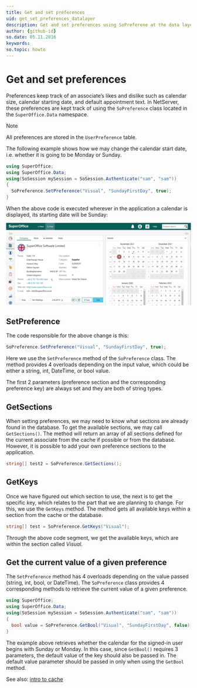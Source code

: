 ```yaml
---
title: Get and set preferences
uid: get_set_preferences_datalayer
description: Get and set preferences using SoPreferene at the data layer
author: {github-id}
so.date: 05.11.2016
keywords:
so.topic: howto
---
```


# Get and set preferences

Preferences keep track of an associate’s likes and dislike such as calendar size, calendar starting date, and default appointment text. In NetServer, these preferences are kept track of using the `SoPreference` class located in the `SuperOffice.Data` namespace.

> [!NOTE]
> All preferences are stored in the `UserPreference` table.

The following example shows how we may change the calendar start date, i.e. whether it is going to be Monday or Sunday.

```csharp
using SuperOffice;
using SuperOffice.Data;
using(SoSession mySession = SoSession.Authenticate("sam", "sam"))
{
  SoPreference.SetPreference("Visual", "SundayFirstDay", true);
}
```

When the above code is executed wherever in the application a calendar is displayed, its starting date will be Sunday:

![Calendar -screenshot][img1]

## SetPreference

The code responsible for the above change is this:

```csharp
SoPreference.SetPreference("Visual", "SundayFirstDay", true);
```

Here we use the `SetPreference` method of the `SoPreference` class. The method provides 4 overloads depending on the input value, which could be either a string, int, DateTime, or bool value.

The first 2 parameters (preference section and the corresponding preference key) are always set and they are both of string types.

## GetSections

When setting preferences, we may need to know what sections are already found in the database. To get the available sections, we may call `GetSections()`. The method will return an array of all sections defined for the current associate from the cache if possible or from the database. However, it is possible to add your own preference sections to the application.

```csharp
string[] test2 = SoPreference.GetSections();
```

## GetKeys

Once we have figured out which section to use, the next is to get the specific key, which relates to the part that we are planning to change. For this, we use the `GetKeys` method. The method gets all available keys within a section from the cache or the database.

```csharp
string[] test = SoPreference.GetKeys("Visual");
```

Through the above code segment, we get the available keys, which are within the section called *Visual*.

## Get the current value of a given preference

The `SetPreference` method has 4 overloads depending on the value passed (string, int, bool, or DateTime). The `SoPreference` class provides 4 corresponding methods to retrieve the current value of a given preference.

```csharp
using SuperOffice;
using SuperOffice.Data;
using(SoSession mySession = SoSession.Authenticate("sam", "sam"))
{
  bool value = SoPreference.GetBool("Visual", "SundayFirstDay", false);
}
```

The example above retrieves whether the calendar for the signed-in user begins with Sunday or Monday. In this case, since `GetBool()` requires 3 parameters, the default value of the key should also be passed in. The default value parameter should be passed in only when using the `GetBool` method.

See also: [intro to cache][1]

<!-- Referenced links -->
[1]: ../../../api/caching/index.md

<!-- Referenced images -->
[img1]: media/start-week-sunday.png
